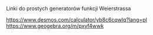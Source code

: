 Linki do prostych generatorów funkcji Weierstrassa

https://www.desmos.com/calculator/yb8c6cqwlq?lang=pl
https://www.geogebra.org/m/pxyf4wwk
